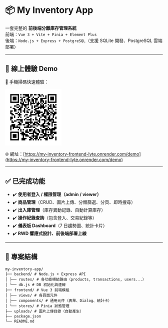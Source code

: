 # 📦 My Inventory App

一套完整的 **前後端分離庫存管理系統**  
前端：`Vue 3 + Vite + Pinia + Element Plus`  
後端：`Node.js + Express + PostgreSQL`（支援 SQLite 開發、PostgreSQL 雲端部署）

---

## 🔗 線上體驗 Demo

📱 手機掃碼快速體驗：

<img src="./public/qrcode.png" width="180" />

🌐 網址：[https://my-inventory-frontend-lyte.onrender.com/demo](https://my-inventory-frontend-lyte.onrender.com/demo)

---

## ✅ 已完成功能

- ✔️ **使用者登入 / 權限管理（admin / viewer）**
- ✔️ **商品管理**（CRUD、圖片上傳、分類篩選、分頁、即時搜尋）
- ✔️ **出入庫管理**（庫存異動記錄、自動計算庫存）
- ✔️ **操作紀錄查詢**（包含登入、交易紀錄等）
- ✔️ **儀表板 Dashboard**（7 日趨勢圖、統計卡片）
- ✔️ **RWD 響應式設計、前後端部署上線**

---

## 🧱 專案結構

```
my-inventory-app/
├── backend/ # Node.js + Express API
│ ├── routes/ # 各功能模組路由（products, transactions, users...）
│ └── db.js # DB 初始化與連線
├── frontend/ # Vue 3 前端模組
│ ├── views/ # 各頁面元件
│ ├── components/ # 通用元件（表單、Dialog、統計卡）
│ └── stores/ # Pinia 狀態管理
├── uploads/ # 圖片上傳目錄（自動產生）
├── package.json
└── README.md
```
